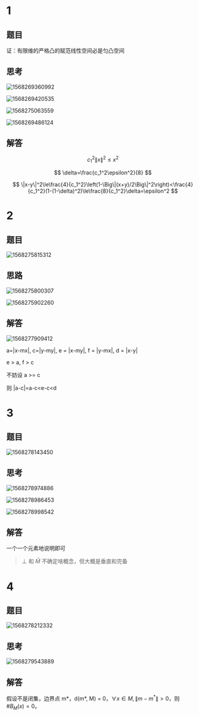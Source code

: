 # 1

## 题目

证：有限维的严格凸的赋范线性空间必是匀凸空间

## 思考

![1568269360992](assets/1568269360992.png)

![1568269420535](assets/1568269420535.png)

![1568275063559](assets/1568275063559.png)

![1568269486124](assets/1568269486124.png)



## 解答

$$
c_1^2\|x\|^2\le x^2
$$

$$
\delta=\frac{c_1^2\epsilon^2}{8}
$$

$$
\|x-y\|^2\le\frac{4}{c_1^2}\left(1-\Big\|(x+y)/2\Big\|^2\right)<\frac{4}{c_1^2}(1-(1-\delta)^2)\le\frac{8}{c_1^2}\delta=\epsilon^2
$$

# 2

## 题目

![1568275815312](assets/1568275815312.png)

## 思路

![1568275800307](assets/1568275800307.png)

![1568275902260](assets/1568275902260.png)

## 解答

![1568277909412](assets/1568277909412.png)

a=|x-mx|, c=|y-my|, e = |x-my|, f = |y-mx|, d = |x-y|

e > a, f > c

不妨设 a >= c

则 |a-c|=a-c<e-c<d

# 3

## 题目

![1568278143450](assets/1568278143450.png)

## 思考

![1568278974886](assets/1568278974886.png)

![1568278986453](assets/1568278986453.png)

![1568278998542](assets/1568278998542.png)

## 解答

一个一个元素地说明即可

> $\perp$ 和 $\bar M$ 不确定啥概念，但大概是垂直和完备

# 4



## 题目

![1568278212332](assets/1568278212332.png)

## 思考

![1568279543889](assets/1568279543889.png)

## 解答

假设不是闭集，边界点 m\*，d(m\*, M) = 0，$\forall x\in M, \|m-m^*\|>0$，则 $\#B_M(x)=0$。

